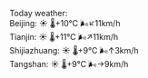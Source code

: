 Today weather:  
Beijing: ☀️ 🌡️+10°C 🌬️↙11km/h  
Tianjin: ☀️ 🌡️+11°C 🌬️↗11km/h  
Shijiazhuang: ☀️ 🌡️+9°C 🌬️↑3km/h  
Tangshan: ☀️ 🌡️+9°C 🌬️→9km/h  
